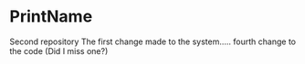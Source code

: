 # PrintName
Second repository
The first change made to the system.....
fourth change to the code (Did I miss one?)
